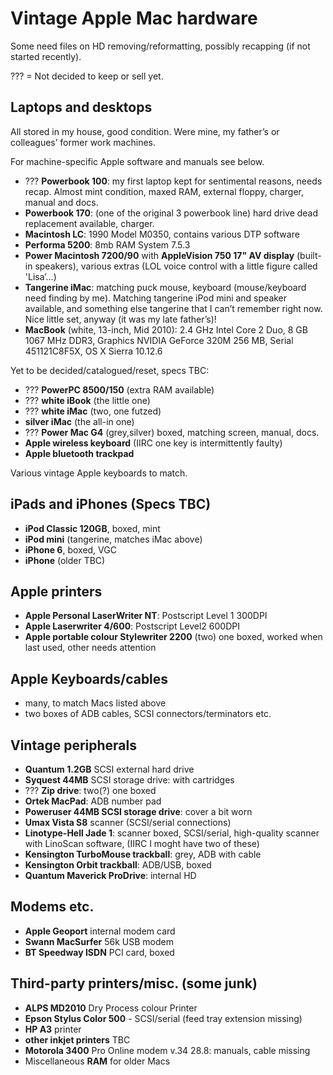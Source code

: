 # Vintage Apple Mac hardware

Some need files on HD removing/reformatting, possibly recapping (if not started recently).

??? = Not decided to keep or sell yet.

## Laptops and desktops

All stored in my house, good condition. Were mine, my father’s or colleagues’ former work machines.

For machine-specific Apple software and manuals see below.

- ??? **Powerbook 100**: my first laptop kept for sentimental reasons, needs recap. Almost mint condition, maxed RAM, external floppy, charger, manual and docs.
- **Powerbook 170**: (one of the original 3 powerbook line) hard drive dead replacement available, charger.
- **Macintosh LC**: 1990 Model M0350, contains various DTP software
- **Performa 5200**: 8mb RAM System 7.5.3
- **Power Macintosh 7200/90** with **AppleVision 750 17" AV display** (built-in speakers), various extras (LOL voice control with a little figure called 'Lisa’…)
- **Tangerine iMac**: matching puck mouse, keyboard (mouse/keyboard need finding by me). Matching tangerine iPod mini and speaker available, and something else tangerine that I can’t remember right now. Nice little set, anyway (it was my late father’s)!
- **MacBook** (white, 13-inch, Mid 2010): 2.4 GHz Intel Core 2 Duo, 8 GB 1067 MHz DDR3, Graphics NVIDIA GeForce 320M 256 MB, Serial 451121C8F5X, OS X Sierra 10.12.6

Yet to be decided/catalogued/reset, specs TBC:

- ??? **PowerPC 8500/150** (extra RAM available)
- ??? **white iBook** (the little one)
- ??? **white iMac** (two, one futzed)
- **silver iMac** (the all-in one)
- ??? **Power Mac G4** (grey,silver) boxed, matching screen, manual, docs.
- **Apple wireless keyboard** (IIRC one key is intermittently faulty)
- **Apple bluetooth trackpad**

Various vintage Apple keyboards to match.

## iPads and iPhones (Specs TBC)

- **iPod Classic 120GB**, boxed, mint
- **iPod mini** (tangerine, matches iMac above)
- **iPhone 6**, boxed, VGC
- **iPhone** (older TBC)

## Apple printers

- **Apple Personal LaserWriter NT**: Postscript Level 1 300DPI
- **Apple Laserwriter 4/600**: Postscript Level2 600DPI
- **Apple portable colour Stylewriter 2200** (two) one boxed, worked when last used, other needs attention

## Apple Keyboards/cables

- many, to match Macs listed above
- two boxes of ADB cables, SCSI connectors/terminators etc.

## Vintage peripherals

- **Quantum 1.2GB** SCSI external hard drive
- **Syquest 44MB** SCSI storage drive: with cartridges
- ??? **Zip drive**: two(?) one boxed
- **Ortek MacPad**: ADB number pad
- **Poweruser 44MB SCSI storage drive**: cover a bit worn
- **Umax Vista S8** scanner (SCSI/serial connections)
- **Linotype-Hell Jade 1**: scanner boxed, SCSI/serial, high-quality scanner with LinoScan software, (IIRC I moght have two of these)
- **Kensington TurboMouse trackball**: grey, ADB with cable
- **Kensington Orbit trackball**: ADB/USB, boxed
- **Quantum Maverick ProDrive**: internal HD

## Modems etc.

- **Apple Geoport** internal modem card
- **Swann MacSurfer** 56k USB modem
- **BT Speedway ISDN** PCI card, boxed

## Third-party printers/misc. (some junk)

- **ALPS MD2010** Dry Process colour Printer
- **Epson Stylus Color 500** - SCSI/serial (feed tray extension missing)
- **HP A3** printer
- **other inkjet printers** TBC
- **Motorola 3400** Pro Online modem v.34 28.8: manuals, cable missing
- Miscellaneous **RAM** for older Macs

